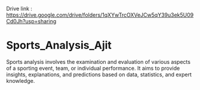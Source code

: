 Drive link : https://drive.google.com/drive/folders/1qXYwTrcOXVeJCw5qY39u3ek5U09Cd0Jh?usp=sharing

# Sports_Analysis_Ajit
Sports analysis involves the examination and evaluation of various aspects of a sporting event, team, or individual performance. It aims to provide insights, explanations, and predictions based on data, statistics, and expert knowledge.
